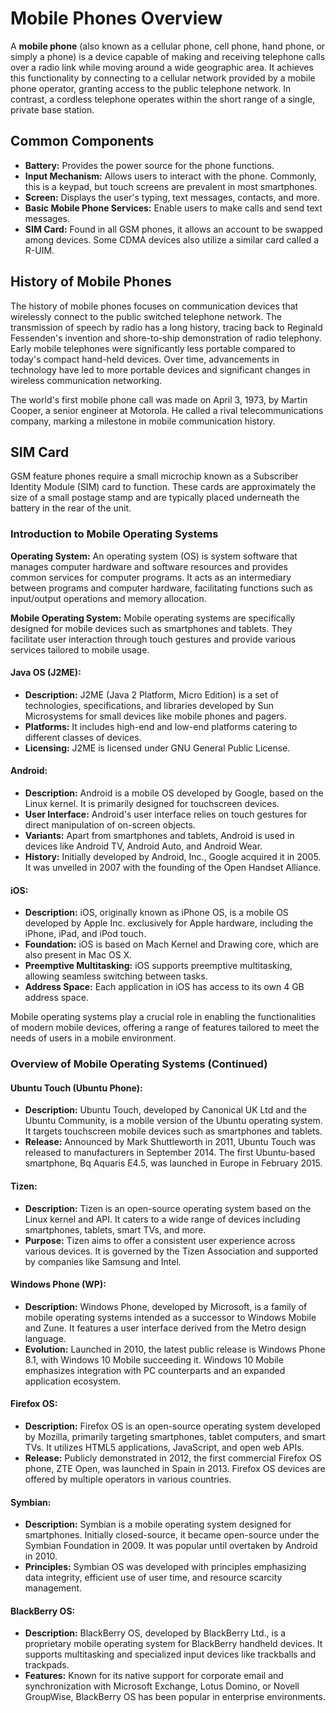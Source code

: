 # Mobile Phones Overview

A **mobile phone** (also known as a cellular phone, cell phone, hand phone, or simply a phone) is a device capable of making and receiving telephone calls over a radio link while moving around a wide geographic area. It achieves this functionality by connecting to a cellular network provided by a mobile phone operator, granting access to the public telephone network. In contrast, a cordless telephone operates within the short range of a single, private base station.

## Common Components
- **Battery:** Provides the power source for the phone functions.
- **Input Mechanism:** Allows users to interact with the phone. Commonly, this is a keypad, but touch screens are prevalent in most smartphones.
- **Screen:** Displays the user's typing, text messages, contacts, and more.
- **Basic Mobile Phone Services:** Enable users to make calls and send text messages.
- **SIM Card:** Found in all GSM phones, it allows an account to be swapped among devices. Some CDMA devices also utilize a similar card called a R-UIM.

## History of Mobile Phones
The history of mobile phones focuses on communication devices that wirelessly connect to the public switched telephone network. The transmission of speech by radio has a long history, tracing back to Reginald Fessenden's invention and shore-to-ship demonstration of radio telephony. Early mobile telephones were significantly less portable compared to today's compact hand-held devices. Over time, advancements in technology have led to more portable devices and significant changes in wireless communication networking.

The world's first mobile phone call was made on April 3, 1973, by Martin Cooper, a senior engineer at Motorola. He called a rival telecommunications company, marking a milestone in mobile communication history.

## SIM Card
GSM feature phones require a small microchip known as a Subscriber Identity Module (SIM) card to function. These cards are approximately the size of a small postage stamp and are typically placed underneath the battery in the rear of the unit.

### Introduction to Mobile Operating Systems

**Operating System:**
An operating system (OS) is system software that manages computer hardware and software resources and provides common services for computer programs. It acts as an intermediary between programs and computer hardware, facilitating functions such as input/output operations and memory allocation.

**Mobile Operating System:**
Mobile operating systems are specifically designed for mobile devices such as smartphones and tablets. They facilitate user interaction through touch gestures and provide various services tailored to mobile usage.

#### Java OS (J2ME):
- **Description:** J2ME (Java 2 Platform, Micro Edition) is a set of technologies, specifications, and libraries developed by Sun Microsystems for small devices like mobile phones and pagers.
- **Platforms:** It includes high-end and low-end platforms catering to different classes of devices.
- **Licensing:** J2ME is licensed under GNU General Public License.

#### Android:
- **Description:** Android is a mobile OS developed by Google, based on the Linux kernel. It is primarily designed for touchscreen devices.
- **User Interface:** Android's user interface relies on touch gestures for direct manipulation of on-screen objects.
- **Variants:** Apart from smartphones and tablets, Android is used in devices like Android TV, Android Auto, and Android Wear.
- **History:** Initially developed by Android, Inc., Google acquired it in 2005. It was unveiled in 2007 with the founding of the Open Handset Alliance.


#### iOS:
- **Description:** iOS, originally known as iPhone OS, is a mobile OS developed by Apple Inc. exclusively for Apple hardware, including the iPhone, iPad, and iPod touch.
- **Foundation:** iOS is based on Mach Kernel and Drawing core, which are also present in Mac OS X.
- **Preemptive Multitasking:** iOS supports preemptive multitasking, allowing seamless switching between tasks.
- **Address Space:** Each application in iOS has access to its own 4 GB address space.

Mobile operating systems play a crucial role in enabling the functionalities of modern mobile devices, offering a range of features tailored to meet the needs of users in a mobile environment.

### Overview of Mobile Operating Systems (Continued)

#### Ubuntu Touch (Ubuntu Phone):
- **Description:** Ubuntu Touch, developed by Canonical UK Ltd and the Ubuntu Community, is a mobile version of the Ubuntu operating system. It targets touchscreen mobile devices such as smartphones and tablets.
- **Release:** Announced by Mark Shuttleworth in 2011, Ubuntu Touch was released to manufacturers in September 2014. The first Ubuntu-based smartphone, Bq Aquaris E4.5, was launched in Europe in February 2015.

#### Tizen:
- **Description:** Tizen is an open-source operating system based on the Linux kernel and API. It caters to a wide range of devices including smartphones, tablets, smart TVs, and more.
- **Purpose:** Tizen aims to offer a consistent user experience across various devices. It is governed by the Tizen Association and supported by companies like Samsung and Intel.

#### Windows Phone (WP):
- **Description:** Windows Phone, developed by Microsoft, is a family of mobile operating systems intended as a successor to Windows Mobile and Zune. It features a user interface derived from the Metro design language.
- **Evolution:** Launched in 2010, the latest public release is Windows Phone 8.1, with Windows 10 Mobile succeeding it. Windows 10 Mobile emphasizes integration with PC counterparts and an expanded application ecosystem.

#### Firefox OS:
- **Description:** Firefox OS is an open-source operating system developed by Mozilla, primarily targeting smartphones, tablet computers, and smart TVs. It utilizes HTML5 applications, JavaScript, and open web APIs.
- **Release:** Publicly demonstrated in 2012, the first commercial Firefox OS phone, ZTE Open, was launched in Spain in 2013. Firefox OS devices are offered by multiple operators in various countries.

#### Symbian:
- **Description:** Symbian is a mobile operating system designed for smartphones. Initially closed-source, it became open-source under the Symbian Foundation in 2009. It was popular until overtaken by Android in 2010.
- **Principles:** Symbian OS was developed with principles emphasizing data integrity, efficient use of user time, and resource scarcity management.

#### BlackBerry OS:
- **Description:** BlackBerry OS, developed by BlackBerry Ltd., is a proprietary mobile operating system for BlackBerry handheld devices. It supports multitasking and specialized input devices like trackballs and trackpads.
- **Features:** Known for its native support for corporate email and synchronization with Microsoft Exchange, Lotus Domino, or Novell GroupWise, BlackBerry OS has been popular in enterprise environments.